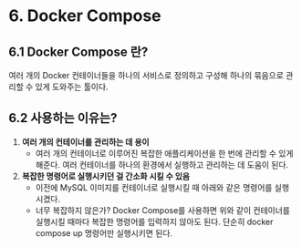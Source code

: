 # 6. Docker Compose
## 6.1 Docker Compose 란?
여러 개의 Docker 컨테이너들을 하나의 서비스로 정의하고 구성해 하나의 묶음으로 관리할 수 있게 도와주는 툴이다.

## 6.2 사용하는 이유는?
1. **여러 개의 컨테이너를 관리하는 데 용이**
	- 여러 개의 컨테이너로 이루어진 복잡한 애플리케이션을 한 번에 관리할 수 있게 해준다. 여러 컨테이너를 하나의 환경에서 실행하고 관리하는 데 도움이 된다.
2. **복잡한 명령어로 실행시키던 걸 간소화 시킬 수 있음**
	- 이전에 MySQL 이미지를 컨테이너로 실행시킬 때 아래와 같은 명령어를 실행시켰다.
	- 너무 복잡하지 않은가? Docker Compose를 사용하면 위와 같이 컨테이너를 실행시킬 때마다 복잡한 명령어를 입력하지 않아도 된다. 단순히 docker compose up 명령어만 실행시키면 된다.